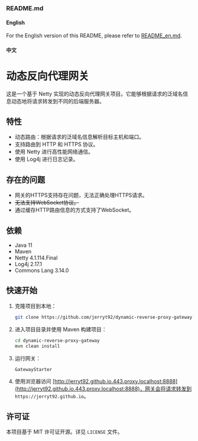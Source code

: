### README.md

#### English

For the English version of this README, please refer to [README_en.md](readme_en.md).

#### 中文

# 动态反向代理网关

这是一个基于 Netty 实现的动态反向代理网关项目。它能够根据请求的泛域名信息动态地将请求转发到不同的后端服务器。

## 特性

- 动态路由：根据请求的泛域名信息解析目标主机和端口。
- 支持路由到 HTTP 和 HTTPS 协议。
- 使用 Netty 进行高性能网络通信。
- 使用 Log4j 进行日志记录。

## 存在的问题

- 网关的HTTPS支持存在问题，无法正确处理HTTPS请求。
- ~~无法支持WebSocket协议。~~
- 通过缓存HTTP路由信息的方式支持了WebSocket。

## 依赖

- Java 11
- Maven
- Netty 4.1.114.Final
- Log4j 2.17.1
- Commons Lang 3.14.0

## 快速开始

1. 克隆项目到本地：
    ```sh
    git clone https://github.com/jerryt92/dynamic-reverse-proxy-gateway.git
    ```

2. 进入项目目录并使用 Maven 构建项目：
    ```sh
    cd dynamic-reverse-proxy-gateway
    mvn clean install
    ```

3. 运行网关：

   `GatewayStarter`

4. 使用浏览器访问 [http://jerryt92.github.io.443.proxy.localhost:8888](http://jerryt92.github.io.443.proxy.localhost:8888)，网关会将请求转发到 `https://jerryt92.github.io`。

## 许可证

本项目基于 MIT 许可证开源。详见 `LICENSE` 文件。